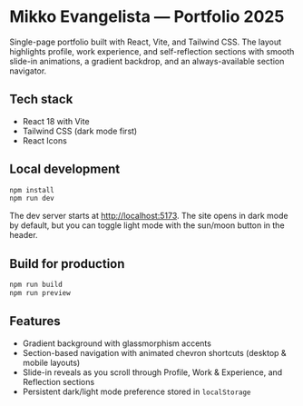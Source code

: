 # Mikko Evangelista — Portfolio 2025

Single-page portfolio built with React, Vite, and Tailwind CSS. The layout highlights profile, work experience, and self-reflection sections with smooth slide-in animations, a gradient backdrop, and an always-available section navigator.

## Tech stack

- React 18 with Vite
- Tailwind CSS (dark mode first)
- React Icons

## Local development

```bash
npm install
npm run dev
```

The dev server starts at <http://localhost:5173>. The site opens in dark mode by default, but you can toggle light mode with the sun/moon button in the header.

## Build for production

```bash
npm run build
npm run preview
```

## Features

- Gradient background with glassmorphism accents
- Section-based navigation with animated chevron shortcuts (desktop & mobile layouts)
- Slide-in reveals as you scroll through Profile, Work & Experience, and Reflection sections
- Persistent dark/light mode preference stored in `localStorage`